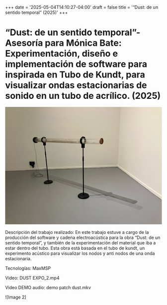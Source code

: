 +++
date = '2025-05-04T14:10:27-04:00'
draft = false
title = '“Dust: de un sentido temporal” (2025)'
+++
# “Dust: de un sentido temporal”- Asesoría para Mónica Bate: Experimentación, diseño e implementación de software para inspirada en Tubo de Kundt, para visualizar ondas estacionarias de sonido en un tubo de acrílico. (2025)

![alt](dust-object.jpeg)

Descripción del trabajo realizado:
En este trabajo estuve a cargo de la producción del software y cadena electroacústica para la obra “Dust: de un sentido temporal”, y también de la experimentación del material que iba a estar dentro del tubo. Esta obra está basada en el tubo de kundt, un experimento acústico para visualizar los nodos y anti nodos de una onda estacionaria.

Tecnologías: MaxMSP

Video:  DUST EXPO_2.mp4

Video DEMO audio:  demo patch dust.mkv

![Image 2]

